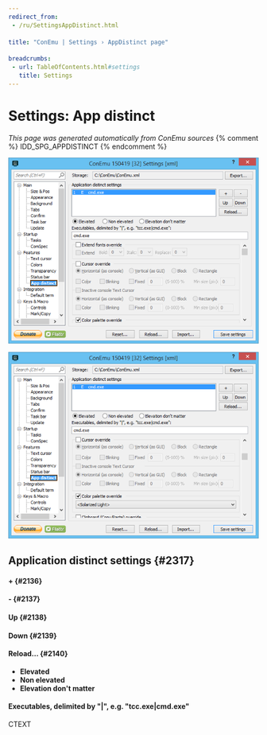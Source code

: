 ```yaml
---
redirect_from:
 - /ru/SettingsAppDistinct.html

title: "ConEmu | Settings › AppDistinct page"

breadcrumbs:
 - url: TableOfContents.html#settings
   title: Settings
---
```


# Settings: App distinct

*This page was generated automatically from ConEmu sources*
{% comment %} IDD_SPG_APPDISTINCT {% endcomment %}

![ConEmu Settings: App distinct](/img/Settings-AppDistinct.png)

![ConEmu Settings: App distinct](/img/Settings-AppDistinct2.png)



## Application distinct settings  {#2317}



#### +  {#2136}


#### -  {#2137}




#### Up  {#2138}


#### Down  {#2139}


#### Reload...  {#2140}



* **Elevated**
* **Non elevated**
* **Elevation don't matter**




#### Executables, delimited by "|", e.g. "tcc.exe|cmd.exe"


CTEXT



